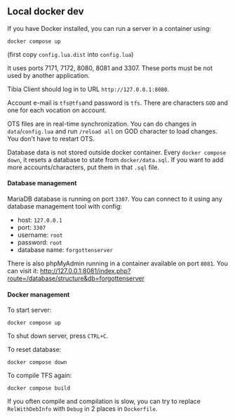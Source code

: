 ## Local docker dev

If you have Docker installed, you can run a server in a container using:
```
docker compose up
```
(first copy `config.lua.dist` into `config.lua`)

It uses ports 7171, 7172, 8080, 8081 and 3307. These ports must be not used by another application. 

Tibia Client should log in to URL `http://127.0.0.1:8080`.

Account e-mail is `tfs@tfs`and password is `tfs`. There are characters `GOD` and one for each vocation on account.

OTS files are in real-time synchronization. You can do changes in `data`/`config.lua` and run `/reload all` on GOD character to load changes. You don't have to restart OTS.

Database data is not stored outside docker container. Every `docker compose down`, it resets a database to state from `docker/data.sql`. If you want to add more accounts/characters, put them in that `.sql` file.

#### Database management

MariaDB database is running on port `3307`. You can connect to it using any database management tool with config:
- host: `127.0.0.1`
- port: `3307`
- username: `root`
- password: `root`
- database name: `forgottenserver`

There is also phpMyAdmin running in a container available on port `8081`. You can visit it: http://127.0.0.1:8081/index.php?route=/database/structure&db=forgottenserver

#### Docker management

To start server:
```
docker compose up
```

To shut down server, press `CTRL+C`.

To reset database:
```
docker compose down
```

To compile TFS again:
```
docker compose build
```
If you often compile and compilation is slow, you can try to replace `RelWithDebInfo` with `Debug` in 2 places in `Dockerfile`.
